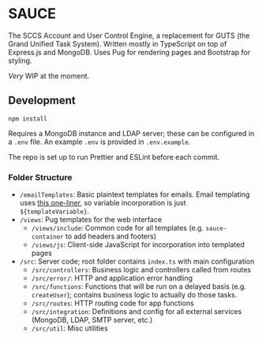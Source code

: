 # SAUCE

The SCCS Account and User Control Engine, a replacement for GUTS (the Grand Unified Task System).
Written mostly in TypeScript on top of Express.js and MongoDB. Uses Pug for rendering pages and
Bootstrap for styling.

_Very_ WIP at the moment.

## Development

```
npm install
```

Requires a MongoDB instance and LDAP server; these can be configured in a `.env` file. An example
`.env` is provided in `.env.example`.

The repo is set up to run Prettier and ESLint before each commit.

### Folder Structure

- `/emailTemplates`: Basic plaintext templates for emails. Email templating uses
  [this one-liner](https://stackoverflow.com/a/41077811), so variable incorporation is just
  `${templateVariable}`.
- `/views`: Pug templates for the web interface
  - `/views/include`: Common code for all templates (e.g. `sauce-container` to add headers and
    footers)
  - `/views/js`: Client-side JavaScript for incorporation into templated pages
- `/src`: Server code; root folder contains `index.ts` with main configuration
  - `/src/controllers`: Business logic and controllers called from routes
  - `/src/error/`: HTTP and application error handling
  - `/src/functions`: Functions that will be run on a delayed basis (e.g. `createUser`); contains
    business logic to actually do those tasks.
  - `/src/routes`: HTTP routing code for app functions
  - `/src/integration`: Definitions and config for all external services (MongoDB, LDAP, SMTP
    server, etc.)
  - `/src/util`: Misc utilities
